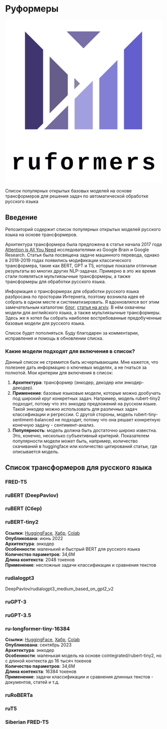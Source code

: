 # Руформеры

![logo_cr.png](logo_cr.png)  

Список популярных открытых базовых моделей на основе трансформеров для решения задач по автоматической обработке русского языка

## Введение

Репозиторий содержит список популярных открытых моделей русского языка на основе трансформеров.

Архитектура трансформера была предложена в статье начала 2017 года [Attention is All You Need](https://arxiv.org/abs/1706.03762) исследователями из Google Brain и Google Research. Статья была посвящена задаче машинного перевода, однако в 2018-2019 годах появились модификации классического трансформера, такие как BERT, GPT и T5, которые показали отличные результаты во многих других NLP-задачах. Примерно в это же время стали появляться мультиязычные трансформеры, а также трансформеры для обработки русского языка.

Информация о трансформерах для обработки русского языка разбросана по просторам Интернета, поэтому возникла идея её собрать в одном месте и систематизировать. Я вдохновлялся вот этим замечательным каталогом: [блог](https://amatriain.net/blog/transformer-models-an-introduction-and-catalog-2d1e9039f376/), [статья на arxiv](https://arxiv.org/abs/2302.07730).
В нём охвачены модели для английского языка, а также мультиязычные трансформеры. Здесь же я хотел бы собрать наиболее востребованные предобученные базовые модели для русского языка.

Список будет пополняться. Буду благодарен за комментарии, исправления и помощь в обновлении списка.

### Какие модели подходят для включения в список?  

Данный список не стремится быть исчерпывающим. Мне кажется, что полезнее дать информацию о ключевых моделях, а не гнаться за полнотой. Мои критерии для включения в список:

1. **Архитектура**: трансформер (энкодер, декодер или энкодер-декодер).  
2. **Применение**: базовые языковые модели, которые можно дообучать под широкий круг конкретных задач. Например, модель rubert-tiny2 подходит, потому что это энкодер предложений на русском языке. Такой энкодер можно использовать для различных задач классификации и регрессии. С другой стороны, модель rubert-tiny-sentiment-balanced не подходит, потому что она решает конкретную конечную задачу - сентимент-анализ.  
3. **Популярность**: модель должна быть достаточно широко известна. Это, конечно, несколько субъективный критерий. Показателем популярности модели может быть, например, количество скачиваний в huggingface или количество цитирований статьи, где описывается модель.  

## Список трансформеров для русского языка

### FRED-T5

### ruBERT (DeepPavlov)

### ruBERT (Сбер)

### ruBERT-tiny2

**Ссылки**: [HuggingFace](https://huggingface.co/cointegrated/rubert-tiny2),
[Хабр](https://habr.com/ru/articles/669674/),
[Colab](https://colab.research.google.com/drive/1mSWfIQ6PIlteLVZ9DKKpcorycgLIKZLf?usp=sharing)  
**Опубликована**: июнь 2022  
**Архитектура**: энкодер  
**Особенности**: маленький и быстрый BERT для русского языка  
**Количество параметров**: 34,6М  
**Длина контекста**: 2048 токенов  
**Применение**: несложные задачи классификации и сравнения текстов

### rudialogpt3

DeepPavlov/rudialogpt3_medium_based_on_gpt2_v2

### ruGPT-3

### ruGPT-3.5

### ru-longformer-tiny-16384

**Ссылки**: [HuggingFace](https://huggingface.co/kazzand/ru-longformer-tiny-16384),
[Хабр](https://habr.com/ru/companies/ru_mts/articles/761116/),
[Colab](https://colab.research.google.com/drive/1qownYBbct6sZkP3kACXeSDijg0Q1nxBo?usp=sharing)  
**Опубликована**: сентябрь 2023  
**Архитектура**: энкодер  
**Особенности**: маленькая модель на основе cointegrated/rubert-tiny2, но с длиной контекста до 16 тысяч токенов  
**Количество параметров**: 34,6М  
**Длина контекста**: 16384 токенов  
**Применение**: задачи классификации и сравнения длинных текстов - документов, статей и т.д.  

### ruRoBERTa

### ruT5

### Siberian FRED-T5
